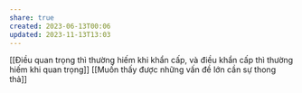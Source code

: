 ```yaml
---
share: true
created: 2023-06-13T00:06
updated: 2023-11-13T13:03
---
```

[[Điều quan trọng thì thường hiếm khi khẩn cấp, và điều khẩn cấp thì thường hiếm khi quan trọng]]
[[Muốn thấy được những vấn đề lớn cần sự thong thả]]
